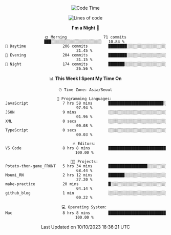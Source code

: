 <div align=center>
 
<!--START_SECTION:waka-->
![Code Time](http://img.shields.io/badge/Code%20Time-308%20hrs%2016%20mins-blue)

![Lines of code](https://img.shields.io/badge/From%20Hello%20World%20I%27ve%20Written-3.1%20million%20lines%20of%20code-blue)

**I'm a Night 🦉** 

```text
🌞 Morning                71 commits          ███░░░░░░░░░░░░░░░░░░░░░░   10.84 % 
🌆 Daytime                206 commits         ████████░░░░░░░░░░░░░░░░░   31.45 % 
🌃 Evening                204 commits         ████████░░░░░░░░░░░░░░░░░   31.15 % 
🌙 Night                  174 commits         ███████░░░░░░░░░░░░░░░░░░   26.56 % 
```


📊 **This Week I Spent My Time On** 

```text
🕑︎ Time Zone: Asia/Seoul

💬 Programming Languages: 
JavaScript               7 hrs 58 mins       ████████████████████████░   97.94 % 
JSON                     9 mins              ░░░░░░░░░░░░░░░░░░░░░░░░░   01.96 % 
XML                      0 secs              ░░░░░░░░░░░░░░░░░░░░░░░░░   00.08 % 
TypeScript               0 secs              ░░░░░░░░░░░░░░░░░░░░░░░░░   00.03 % 

🔥 Editors: 
VS Code                  8 hrs 8 mins        █████████████████████████   100.00 % 

🐱‍💻 Projects: 
Potato-thon-game_FRONT   5 hrs 34 mins       █████████████████░░░░░░░░   68.44 % 
Moumi_RN                 2 hrs 12 mins       ███████░░░░░░░░░░░░░░░░░░   27.20 % 
make-practice            20 mins             █░░░░░░░░░░░░░░░░░░░░░░░░   04.14 % 
github_blog              1 min               ░░░░░░░░░░░░░░░░░░░░░░░░░   00.22 % 

💻 Operating System: 
Mac                      8 hrs 8 mins        █████████████████████████   100.00 % 
```


 Last Updated on 10/10/2023 18:36:21 UTC
<!--END_SECTION:waka-->
 </div>

